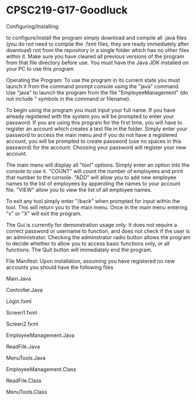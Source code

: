# CPSC219-G17-Goodluck
Configuring/Installing: 

to configure/install the program simply download and compile all .java files (you do not need to compile the .fxml files, they are ready immediately after download) not from the repository in a single folder which has no other files within it. Make sure you have cleared all previous versions of the program from that file directory before use. You must have the Java JDK installed on your PC to use this program

Operating the Program:
To use the program in its current state you must launch it from the command prompt console using the "java" command. Use "java" to launch the program from the file "EmployeeManagement" (do not include " symbols in the command or filename). 

To begin using the program you must input your full name. If you have already registered with the system you will be prompted to enter your password. If you are using this program for the first time, you will have to register an account which creates a text file in the folder. Simply enter your password to access the main menu and if you do not have a registered account, you will be prompted to create password (use no spaces in this password) for the account. Choosing your password will register your new account. 

The main menu will display all "tool" options. Simply enter an option into the console to use it. "COUNT" will count the number of employees and print that number to the console. "ADD" will allow you to add new employee names to the list of employees by appending the names to your account file. "VIEW" allow you to view the list of all employee names.

To exit any tool simply enter "/back" when prompted for input within the tool. This will return you to the main menu. Once in the main menu entering "x" or "X" will exit the program.

The Gui is currently for demonstration usage only. It does not require a correct password or username to function, and does not check if the user is an administrator. Checking the adminstrator radio button allows the program to decide whether to allow you to access basic functions only, or all functions. The Quit button will immediately end the program.

File Manifest:
Upon installation, assuming you have registered no new accounts you should have the following files

Main.Java

Controller.Java

Login.fxml

Screen1.fxml

Screen2.fxml

EmployeeManagement.Java

ReadFile.Java

MenuTools.Java

EmployeeManagement.Class

ReadFile.Class

MenuTools.Class

